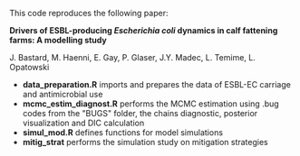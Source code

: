 This code reproduces the following paper:

**Drivers of ESBL-producing *Escherichia coli* dynamics in calf fattening farms: A modelling study**

J. Bastard, M. Haenni, E. Gay, P. Glaser, J.Y. Madec, L. Temime, L. Opatowski

* **data_preparation.R** imports and prepares the data of ESBL-EC carriage and antimicrobial use
* **mcmc_estim_diagnost.R** performs the MCMC estimation using .bug codes from the "BUGS" folder, the chains diagnostic, posterior visualization and DIC calculation
* **simul_mod.R** defines functions for model simulations
* **mitig_strat** performs the simulation study on mitigation strategies
